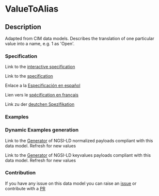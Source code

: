 # ValueToAlias

## Description 

Adapted from CIM data models. Describes the translation of one particular value into a name, e.g. 1 as 'Open'.
### Specification

Link to the [interactive specification](https://swagger.lab.fiware.org/?url=https://github.com/smart-data-models/dataModel.EnergyCIM/blob/master/ValueToAlias/swagger.yaml)

Link to the [specification](https://github.com/smart-data-models/dataModel.EnergyCIM/blob/master/ValueToAlias/doc/spec.md)

Enlace a la [Especificación en español](https://github.com/smart-data-models/dataModel.EnergyCIM/blob/master/ValueToAlias/doc/spec_ES.md)

Lien vers le [spécification en français](https://github.com/smart-data-models/dataModel.EnergyCIM/blob/master/ValueToAlias/doc/spec_FR.md)

Link zu der [deutchen Spezifikation](https://github.com/smart-data-models/dataModel.EnergyCIM/blob/master/ValueToAlias/doc/spec_DE.md)
### Examples
### Dynamic Examples generation

Link to the [Generator](https://smartdatamodels.org/extra/ngsi-ld_generator_v0.92.php?schemaUrl=https://raw.githubusercontent.com/smart-data-models/dataModel.EnergyCIM/master/ValueToAlias/schema.json&email=info@smartdatamodels.org) of NGSI-LD normalized payloads compliant with this data model. Refresh for new values

Link to the [Generator](https://smartdatamodels.org/extra/ngsi-ld_generator_keyvalues_v0.92.php?schemaUrl=https://raw.githubusercontent.com/smart-data-models/dataModel.EnergyCIM/master/ValueToAlias/schema.json&email=info@smartdatamodels.org) of NGSI-LD keyvalues payloads compliant with this data model. Refresh for new values
### Contribution

 If you have any issue on this data model you can raise an [issue](https://github.com/smart-data-models/dataModel.EnergyCIM/issues)  or contribute with a [PR](https://github.com/smart-data-models/dataModel.EnergyCIM/pulls)